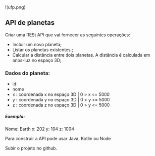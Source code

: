 !(ufp.png)
## API de planetas

Criar uma RESt API que vai fornecer as seguintes operações:
- Incluir um novo planeta;
- Listar os planetas existentes.;
- Calcular a distância entre dois planetas. A distância é calculada em anos-luz no espaço 3D;

### Dados do planeta:
- id
- nome
- x : coordenada x no espaço 3D | 0 > x <= 5000
- y : coordenada y no espaço 3D | 0 > y <= 5000
- z : coordenada z no espaço 3D | 0 > y <= 5000

##### Exemplo:
Nome: Earth
x: 202
y: 104
z: 1004

Para construir a API pode usar Java, Kotlin ou Node

Subir o projeto no github.

